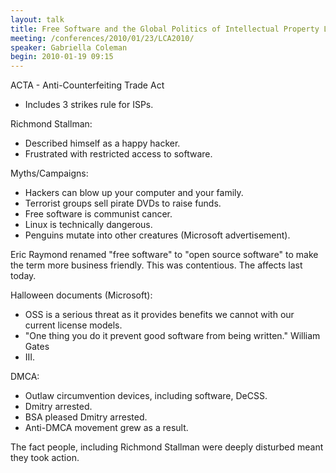 ```yaml
---
layout: talk
title: Free Software and the Global Politics of Intellectual Property Law
meeting: /conferences/2010/01/23/LCA2010/
speaker: Gabriella Coleman
begin: 2010-01-19 09:15
---
```

ACTA - Anti-Counterfeiting Trade Act

* Includes 3 strikes rule for ISPs.

Richmond Stallman:

* Described himself as a happy hacker.
* Frustrated with restricted access to software.

Myths/Campaigns:

* Hackers can blow up your computer and your family.
* Terrorist groups sell pirate DVDs to raise funds.
* Free software is communist cancer.
* Linux is technically dangerous.
* Penguins mutate into other creatures (Microsoft advertisement).

Eric Raymond renamed "free software" to "open source software" to make the term
more business friendly. This was contentious. The affects last today.

Halloween documents (Microsoft):

* OSS is a serious threat as it provides benefits we cannot
with our current license models.
* "One thing you do it prevent good software from being written." William Gates
* III.

DMCA:

* Outlaw circumvention devices, including software, DeCSS.
* Dmitry arrested.
* BSA pleased Dmitry arrested.
* Anti-DMCA movement grew as a result.

The fact people, including Richmond Stallman were deeply disturbed meant they
took action.
